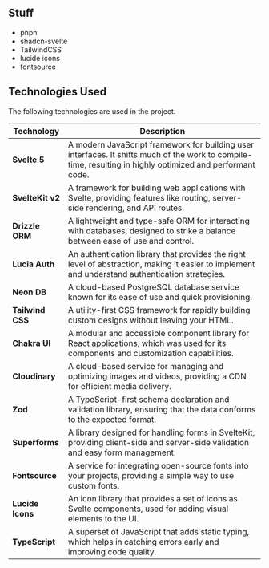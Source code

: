 ## Stuff

- pnpn
- shadcn-svelte
- TailwindCSS
- lucide icons
- fontsource

## Technologies Used

The following technologies are used in the project.

| Technology       | Description                                                                                                                                                |
| ---------------- | ---------------------------------------------------------------------------------------------------------------------------------------------------------- |
| **Svelte 5**     | A modern JavaScript framework for building user interfaces. It shifts much of the work to compile-time, resulting in highly optimized and performant code. |
| **SvelteKit v2** | A framework for building web applications with Svelte, providing features like routing, server-side rendering, and API routes.                             |
| **Drizzle ORM**  | A lightweight and type-safe ORM for interacting with databases, designed to strike a balance between ease of use and control.                              |
| **Lucia Auth**   | An authentication library that provides the right level of abstraction, making it easier to implement and understand authentication strategies.            |
| **Neon DB**      | A cloud-based PostgreSQL database service known for its ease of use and quick provisioning.                                                                |
| **Tailwind CSS** | A utility-first CSS framework for rapidly building custom designs without leaving your HTML.                                                               |
| **Chakra UI**    | A modular and accessible component library for React applications, which was used for its components and customization capabilities.                       |
| **Cloudinary**   | A cloud-based service for managing and optimizing images and videos, providing a CDN for efficient media delivery.                                         |
| **Zod**          | A TypeScript-first schema declaration and validation library, ensuring that the data conforms to the expected format.                                      |
| **Superforms**   | A library designed for handling forms in SvelteKit, providing client-side and server-side validation and easy form management.                             |
| **Fontsource**   | A service for integrating open-source fonts into your projects, providing a simple way to use custom fonts.                                                |
| **Lucide Icons** | An icon library that provides a set of icons as Svelte components, used for adding visual elements to the UI.                                              |
| **TypeScript**   | A superset of JavaScript that adds static typing, which helps in catching errors early and improving code quality.                                         |
